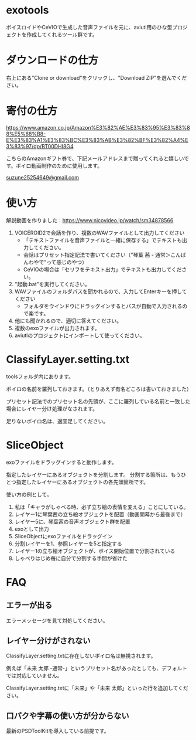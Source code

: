 # exotools
ボイスロイドやCeVIOで生成した音声ファイルを元に、aviutl用のひな型プロジェクトを作成してくれるツール群です。

# ダウンロードの仕方
右上にある"Clone or download"をクリックし、"Download ZIP"を選んでください。

# 寄付の仕方
https://www.amazon.co.jp/Amazon%E3%82%AE%E3%83%95%E3%83%88%E5%88%B8-E%E3%83%A1%E3%83%BC%E3%83%AB%E3%82%BF%E3%82%A4%E3%83%97/dp/BT00DHI8G4

こちらのAmazonギフト券で、下記メールアドレスまで贈ってくれると嬉しいです。ボイロ動画制作のために使用します。

suzune25254649@gmail.com

# 使い方
解説動画を作りました：https://www.nicovideo.jp/watch/sm34878566

1. VOICEROID2で会話を作り、複数のWAVファイルとして出力してください
	- 「テキストファイルを音声ファイルと一緒に保存する」でテキストも出力してください。
	- 会話はプリセット指定記法で書いてください（"琴葉 茜 - 通常＞こんばんわやで"って感じのやつ）
	- CeVIOの場合は「セリフをテキスト出力」でテキストも出力してください。
1. "起動.bat"を実行してください。
1. WAVファイルのフォルダパスを聞かれるので、入力してEnterキーを押してください
	- フォルダをウインドウにドラッグインするとパスが自動で入力されるので楽です。
1. 他にも聞かれるので、適切に答えてください。
1. 複数のexoファイルが出力されます。
1. aviutlのプロジェクトにインポートして使ってください。

# ClassifyLayer.setting.txt
toolsフォルダ内にあります。

ボイロの名前を羅列しておきます。（とりあえず有名どころは書いておきました）

プリセット記法でのプリセット名の先頭が、ここに羅列している名前と一致した場合にレイヤー分け処理がなされます。

足りないボイロ名は、適宜足してください。

# SliceObject
exoファイルをドラッグインすると動作します。

指定したレイヤーにあるオブジェクトを分割します。
分割する箇所は、もうひとつ指定したレイヤーにあるオブジェクトの各先頭箇所です。

使い方の例として。
1. 私は「キャラがしゃべる時、必ず立ち絵の表情を変える」ことにしている。
1. レイヤー1に琴葉茜の立ち絵オブジェクトを配置（動画開幕から最後まで）
1. レイヤー5に、琴葉茜の音声オブジェクト群を配置
1. exoとして出力
1. SliceObjectにexoファイルをドラッグイン
1. 分割レイヤーを1、参照レイヤーを5と指定する
1. レイヤー1の立ち絵オブジェクトが、ボイス開始位置で分割されている
1. しゃべりはじめ毎に自分で分割する手間が省けた

# FAQ
## エラーが出る
エラーメッセージを見て対処してください。

## レイヤー分けがされない
ClassifyLayer.setting.txtに存在しないボイロ名は無視されます。

例えば「未来 太郎 -通常-」というプリセット名があったとしても、デフォルトでは対応していません。

ClassifyLayer.setting.txtに「未来」や「未来 太郎」といった行を追加してください。

## 口パクや字幕の使い方が分からない
最新のPSDToolKitを導入している前提です。
